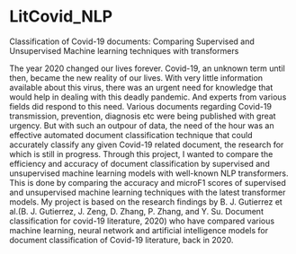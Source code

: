 # LitCovid_NLP
Classification of Covid-19 documents: Comparing Supervised and Unsupervised Machine learning techniques with transformers

The year 2020 changed our lives forever. Covid-19, an unknown term until then, became the new reality of our lives. With very little information available about this
virus, there was an urgent need for knowledge that would help in dealing with this deadly pandemic. And experts from various fields did respond to this need. Various
documents regarding Covid-19 transmission, prevention, diagnosis etc were being published with great urgency. But with such an outpour of data, the need of the
hour was an effective automated document classification technique that could accurately classify any given Covid-19 related document, the research for which is still in progress. Through this project, I wanted to compare the efficiency and accuracy of document classification by supervised and unsupervised machine learning models with well-known NLP transformers. This is done by comparing the accuracy and microF1 scores of supervised and unsupervised machine learning techniques with the latest transformer models. My project is based on the research findings by B. J. Gutierrez et al.(B. J. Gutierrez, J. Zeng, D. Zhang, P. Zhang, and Y. Su. Document classification for covid-19 literature, 2020) who have compared various machine learning, neural network and artificial intelligence models for document classification of Covid-19 literature, back in 2020.

